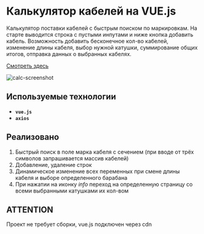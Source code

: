 # Калькулятор кабелей на VUE.js
Калькулятор поставки кабелей с быстрым поиском по маркировкам.
На старте выводится строка с пустыми инпутами и ниже кнопка добавить кабель. Возможность добавить бесконечное кол-во кабелей, изменение длины кабеля, выбор нужной катушки, суммирование общих итогов, отправка данных о выбранных кабелях.

[Смотреть здесь](http://co.demoport.ru/online-services/delivery/)

![calc-screenshot](https://downloader.disk.yandex.ru/preview/b6f4d9267ec8b9862c81ff5022b843463d72f9c3d8ec3a543228645cceee7b6d/5dc9c3e4/E-3TdxUpOM6KoBDDEEPl68XGQUVZ5DlMITufrzhX5DV4Ah7wmOP3-gS7dBihQ4SPoZAJRCbLafF0qxS6xN9R8g==?uid=0&filename=2019-11-11_21-24-08.png&disposition=inline&hash=&limit=0&content_type=image%2Fpng&tknv=v2&owner_uid=212496563&size=2048x2048)


## Используемые технологии
* **`vue.js`**
* **`axios`**

## Реализовано
1. Быстрый поиск в поле марка кабеля с сечением (при вводе от трёх символов запрашивается массив кабелей)
2. Добавление, удаление строк
3. Динамическое изменение всех переменных при смене длины кабеля и выборе определенного барабана
4. При нажатии на иконку *info* переход на определенную страницу со всеми выбранными катушками их кол-вом

## ATTENTION 
Проект не требует сборки, vue.js подключен через cdn
